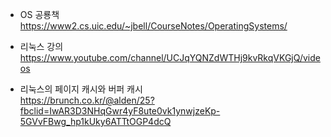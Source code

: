 * OS 공룡책 </br>
https://www2.cs.uic.edu/~jbell/CourseNotes/OperatingSystems/</br>

* 리눅스 강의</br>
https://www.youtube.com/channel/UCJqYQNZdWTHj9kvRkqVKGjQ/videos</br>

* 리눅스의 페이지 캐시와 버퍼 캐시</br>
https://brunch.co.kr/@alden/25?fbclid=IwAR3D3NHqGwr4yF8ute0vk1ynwjzeKp-5GVvFBwg_hp1kUky6ATTtOGP4dcQ</br>
